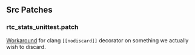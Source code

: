 ## Src Patches

### rtc_stats_unittest.patch

[Workaround](https://stackoverflow.com/a/53581769) for clang `[[nodiscard]]` decorator on something we actually wish to discard.
